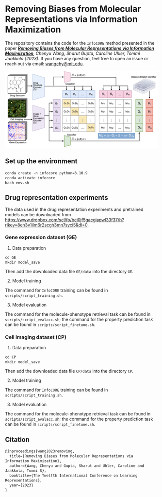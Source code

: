 # Removing Biases from Molecular Representations via Information Maximization

The repository contains the code for the `InfoCORE` method presented in the paper ***[Removing Biases from Molecular Representations via Information Maximization](https://arxiv.org/abs/2312.00718)**, Chenyu Wang, Sharut Gupta, Caroline Uhler, Tommi Jaakkola (2023)*. If you have any question, feel free to open an issue or reach out via email: wangchy@mit.edu.

![img](infocore.png)

## Set up the environment

```
conda create -n infocore python=3.10.9
conda activate infocore
bash env.sh
```

## Drug representation experiments
The data used in the drug representation experiments and pretrained models can be downloaded from https://www.dropbox.com/scl/fo/bcj0jf5gacgiapwl33f37/h?rlkey=8eh3v1ilm6r2scgh3mn7syci5&dl=0.

### Gene expression dataset (GE)
1. Data preparation
```
cd GE
mkdir model_save
```
Then add the downloaded data file `GE/data` into the directory `GE`.

2. Model training

The command for `InfoCORE` training can be found in `scripts/script_training.sh`.

3. Model evaluation

The command for the molecule-phenotype retrieval task can be found in `scripts/script_evalacc.sh`; the command for the property prediction task can be found in `scripts/script_finetune.sh`.


### Cell imaging dataset (CP)
1. Data preparation
```
cd CP
mkdir model_save
```
Then add the downloaded data file `CP/data` into the directory `CP`.

2. Model training

The command for `InfoCORE` training can be found in `scripts/script_training.sh`.

3. Model evaluation

The command for the molecule-phenotype retrieval task can be found in `scripts/script_evalacc.sh`; the command for the property prediction task can be found in `scripts/script_finetune.sh`.

## Citation
```
@inproceedings{wang2023removing,
  title={Removing Biases from Molecular Representations via Information Maximization},
  author={Wang, Chenyu and Gupta, Sharut and Uhler, Caroline and Jaakkola, Tommi S},
  booktitle={The Twelfth International Conference on Learning Representations},
  year={2023}
}
``````
